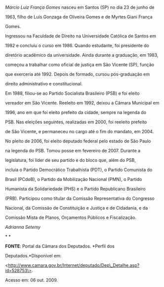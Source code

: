 

 



*Márcio Luiz França Gomes* nasceu em Santos (SP) no dia 23 de junho de

1963, filho de Luís Gonzaga de Oliveira Gomes e de Myrtes Giani França

Gomes.



Ingressou na Faculdade de Direito na Universidade Católica de Santos em

1982 e concluiu o curso em 1986. Quando estudante, foi presidente do

diretório acadêmico da universidade. Ainda durante a graduação, em 1983,

começou a trabalhar como oficial de justiça em São Vicente (SP), função

que exerceria até 1992. Depois de formado, cursou pós-graduação em

direito administrativo e constitucional.



Em 1988, filiou-se ao Partido Socialista Brasileiro (PSB) e foi eleito

vereador em São Vicente. Reeleito em 1992, deixou a Câmara Municipal em

1996, ano em que foi eleito prefeito da cidade, sempre na legenda do

PSB. Nas eleições seguintes, realizadas em 2000, foi reeleito prefeito

de São Vicente, e permaneceu no cargo até o fim do mandato, em 2004.



No pleito de 2006, foi eleito deputado federal pelo estado de São Paulo

na legenda do PSB. Tomou posse em fevereiro de 2007. Durante a

legislatura, foi líder de seu partido e do bloco que, além do PSB,

incluía o Partido Democrático Trabalhista (PDT), o Partido Comunista do

Brasil (PCdoB), o Partido da Mobilização Nacional (PMN), o Partido

Humanista da Solidariedade (PHS) e o Partido Republicano Brasileiro

(PRB). Participou como titular da Comissão Representativa do Congresso

Nacional, da Comissão de Constituição e Justiça e de Cidadania, e da

Comissão Mista de Planos, Orçamentos Públicos e Fiscalização.



*Adrianna Setemy*



* *



**FONTE**: Portal da Câmara dos Deputados. *Perfil dos

Deputados.*Disponível em:

\<http://www.camara.gov.br/Internet/deputado/Dep\_Detalhe.asp?id=528753\>.

Acesso em: 06 out. 2009.



 



 

